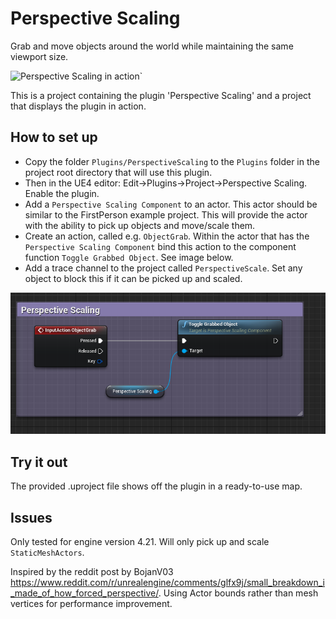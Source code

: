 # Perspective Scaling
Grab and move objects around the world while maintaining the same viewport size. 

![Perspective Scaling in action`](images/test.gif)

This is a project containing the plugin 'Perspective Scaling' and a project that displays the plugin in action.

## How to set up
- Copy the folder `Plugins/PerspectiveScaling` to the `Plugins` folder in the project root directory that will use this plugin. 
- Then in the UE4 editor: Edit->Plugins->Project->Perspective Scaling. Enable the plugin. 
- Add a `Perspective Scaling Component` to an actor. This actor should be similar to the FirstPerson example project. This will provide the actor with the ability to pick up objects and move/scale them.
- Create an action, called e.g. `ObjectGrab`. Within the actor that has the `Perspective Scaling Component` bind this action to the component function `Toggle Grabbed Object`. See image below.
- Add a trace channel to the project called `PerspectiveScale`. Set any object to block this if it can be picked up and scaled.

![Implementing Perspective Scaling Component](images/ImplementInPlayerCharacter.png)

## Try it out
The provided .uproject file shows off the plugin in a ready-to-use map.

## Issues
Only tested for engine version 4.21. 
Will only pick up and scale `StaticMeshActors`.

Inspired by the reddit post by BojanV03 https://www.reddit.com/r/unrealengine/comments/glfx9j/small_breakdown_i_made_of_how_forced_perspective/. Using Actor bounds rather than mesh vertices for performance improvement.

